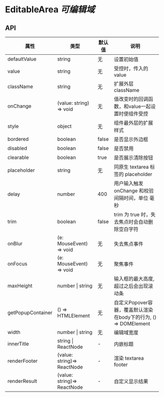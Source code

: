 # EditableArea *可编辑域*

<example />

## API

| 属性 | 类型 | 默认值 | 说明 |
| --- | --- | --- | --- |
| defaultValue | string | 无 | 设置初始值 |
| value | string | 无 | 受控时，传入的value |
| className | string | 无 | 扩展外层className |
| onChange | (value: string) => void | 无 | 值改变时的回调函数，和value一起设置时使组件受控 |
| style | object | 无 | 组件最外层的扩展样式 |
| bordered | boolean | false | 是否显示外边框 |
| disabled | boolean | false | 是否禁用 |
| clearable | boolean | true | 是否展示清除按钮 |
| placeholder | string | 无 | 同原生 textarea 标签的 placeholder |
| delay | number | 400 | 用户输入触发 onChange 和校验间隔时间，单位 毫秒 |
| trim | boolean | false | trim 为 true 时，失去焦点时会自动删除空白字符 |
| onBlur | (e: MouseEvent) => void | 无 | 失去焦点事件 |
| onFocus | (e: MouseEvent) => void | 无 | 聚焦事件 |
| maxHeight | number \| string | 无 | 输入框的最大高度, 超过之后会出现滚动条 |
| getPopupContainer | () => HTMLElement | 无 | 自定义Popover容器，覆盖默认渲染在body下的行为, () => DOMElement |
| width | number \| string | 无 | 编辑域宽度 |
| innerTitle | string \| ReactNode | - | 内嵌标题 |
| renderFooter | (value: string)=> ReactNode | - | 渲染 textarea footer |
| renderResult | (value: string)=> ReactNode | - | 自定义显示结果 |
